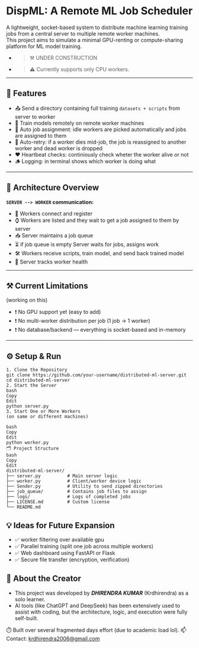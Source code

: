 # DispML: A Remote ML Job Scheduler

A lightweight, socket-based system to distribute machine learning training jobs from a central server to multiple remote worker machines.  
This project aims to simulate a minimal GPU-renting or compute-sharing platform for ML model training.

- > ⚒️ UNDER CONSTRUCTION
- > ⚠️ Currently supports only CPU workers.

---

## 🚀 Features

- 📤 Send a directory containing full training `datasets + scripts` from server to worker
- 🧠 Train models remotely on remote worker machines
- 🔁 Auto job assignment: idle workers are picked automatically and jobs are assigned to them
- 🔄 Auto-retry: if a worker dies mid-job, the job is reassigned to another worker and dead worker is dropped
- ❤️ Heartbeat checks: continiously check wheter the worker alive or not
- 🪵 Logging: in terminal shows which worker is doing what

---

## 🧱 Architecture Overview

**`SERVER --> WORKER` communication:**

- 📡 Workers connect and register
- ⌚ Workers are listed and they wait to get a job assigned to them by server
- 📥 Server maintains a job queue
- ⏳ if job queue is empty Server waits for jobs, assigns work
- 🛠️ Workers receive scripts, train model, and send back trained model
- 📶 Server tracks worker health

---

## ⚒️ Current Limitations 
(working on this)

- ❗ No GPU support yet (easy to add)
- ❗ No multi-worker distribution per job (1 job → 1 worker)
- ❗ No database/backend — everything is socket-based and in-memory

---

## ⚙️ Setup & Run


```(bash
1. Clone the Repository
git clone https://github.com/your-username/distributed-ml-server.git
cd distributed-ml-server
2. Start the Server
bash
Copy
Edit
python server.py
3. Start One or More Workers
(on same or different machines)

bash
Copy
Edit
python worker.py
🗂️ Project Structure
bash
Copy
Edit
distributed-ml-server/
├── server.py          # Main server logic
├── worker.py          # Client/worker device logic
├── Sender.py          # Utility to send zipped directories
├── job_queue/         # Contains job files to assign
├── logs/              # Logs of completed jobs
├── LICENSE.md         # Custom license
└── README.md
```

## 💡 Ideas for Future Expansion
- ✅ worker filtering over available gpu
- ✅ Parallel training (split one job across multiple workers)
- ✅ Web dashboard using FastAPI or Flask
- ✅ Secure file transfer (encryption, verification)

## 👤 About the Creator
- This project was developed by ***DHIRENDRA KUMAR*** (Krdhirendra) as a solo learner.
-  AI tools (like ChatGPT and DeepSeek) has been extensively used to assist with coding, but the architecture, logic, and execution were fully self-built.

⏱️ Built over several fragmented days effort (due to academic load lol).
📫 Contact: krdhirendra2006@gmail.com
